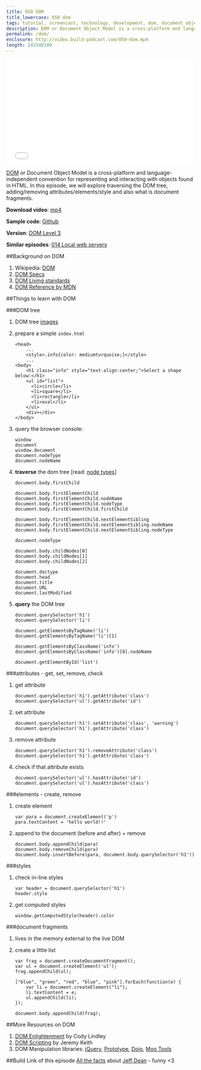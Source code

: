 ```yaml
---
title: 050 DOM
title_lowercase: 050 dom
tags: tutorial, screencast, technology, development, dom, document object model, html, javascript, tree, node
description: DOM or Document Object Model is a cross-platform and language-independent convention for representing and interacting with objects found in HTML. In this episode, we will explore traversing the DOM tree, adding/removing attributes/elements/style and also what is document fragments.
permalink: /dom/
enclosure: http://video.build-podcast.com/050-dom.mp4
length: 241540189
---
```


<div id="video"><iframe src="//player.vimeo.com/video/73913590" width="500" height="281" frameborder="0" webkitallowfullscreen mozallowfullscreen allowfullscreen></iframe></div>

[DOM](http://en.wikipedia.org/wiki/Document_Object_Model) or Document Object Model is a cross-platform and language-independent convention for representing and interacting with objects found in HTML. In this episode, we will explore traversing the DOM tree, adding/removing attributes/elements/style and also what is document fragments.

<p><strong>Download video</strong>: <a href="http://video.build-podcast.com/050-dom.mp4" download="build-podcast-050-dom.mp4">mp4</a></p>

**Sample code**: [Github](https://github.com/sayanee/build-podcast/tree/master/050-dom)

**Version**: [DOM Level 3](http://www.w3.org/TR/DOM-Level-3-Core/)

**Similar episodes**: [014 Local web servers](/local-web-servers/)

##Background on DOM
1. Wikipedia: [DOM](http://en.wikipedia.org/wiki/Document_Object_Model)
1. [DOM Specs](http://www.w3.org/TR/dom)
1. [DOM Living standards](http://dom.spec.whatwg.org/)
1. [DOM Reference by MDN](https://developer.mozilla.org/en-US/docs/DOM/DOM_Reference)


##Things to learn with DOM

###DOM tree
1. DOM tree [images](https://www.google.com/search?q=DOM+tree)
1. prepare a simple `index.html`

    ```
    <head>
        ...
        <style>.info{color: mediumturquoise;}</style>
        ...
    <body>
        <h1 class="info" style="text-align:center;">Select a shape below:</h1>
        <ul id="list">
          <li>circle</li>
          <li>square</li>
          <li>rectangle</li>
          <li>oval</li>
        </ul>
        <div></div>
    </body>
    ```
1. query the browser console:

    ```
    window
    document
    window.document
    document.nodeType
    document.nodeName
    ```
1. **traverse** the dom tree [read: [node types](https://developer.mozilla.org/en-US/docs/Web/API/Node.nodeType)]

    ```
    document.body.firstChild

    document.body.firstElementChild
    document.body.firstElementChild.nodeName
    document.body.firstElementChild.nodeType
    document.body.firstElementChild.firstChild

    document.body.firstElementChild.nextElementSibling
    document.body.firstElementChild.nextElementSibling.nodeName
    document.body.firstElementChild.nextElementSibling.nodeType

    document.nodeType

    document.body.childNodes[0]
    document.body.childNodes[1]
    document.body.childNodes[2]

    document.doctype
    document.head
    document.title
    document.URL
    document.lastModified
    ```
1. **query** the DOM tree

    ```
    document.querySelector('h1')
    document.querySelector('li')

    document.getElementsByTagName('li')
    document.getElementsByTagName('li')[1]

    document.getElementsByClassName('info')
    document.getElementsByClassName('info')[0].nodeName

    document.getElementById('list')
    ```

###attributes - get, set, remove, check

1. get attribute

    ```
    document.querySelector('h1').getAttribute('class')
    document.querySelector('ul').getAttribute('id')
    ```
1. set attribute

    ```
    document.querySelector('h1').setAttribute('class', 'warning')
    document.querySelector('h1').getAttribute('class')
    ```
1. remove attribute

    ```
    document.querySelector('h1').removeAttribute('class')
    document.querySelector('h1').getAttribute('class')
    ```

1. check if that attribute exists

    ```
    document.querySelector('ul').hasAttribute('id')
    document.querySelector('ul').hasAttribute('class')
    ```

###elements - create, remove

1. create element

    ```
    var para = document.createElement('p')
    para.textContent = 'hello world!!'
    ```
1. append to the document (before and after) + remove

    ```
    document.body.appendChild(para)
    document.body.removeChild(para)
    document.body.insertBefore(para, document.body.querySelector('h1'))
    ```

###styles

1. check in-line styles

    ```
    var header = document.querySelector('h1')
    header.style
    ```
1. get computed styles

    ```
    window.getComputedStyle(header).color
    ```

###document fragments

1. lives in the memory external to the live DOM
1. create a little list

    ```
    var frag = document.createDocumentFragment();
    var ul = document.createElement('ul');
    frag.appendChild(ul);

    ["blue", "green", "red", "blue", "pink"].forEach(function(e) {
        var li = document.createElement("li");
        li.textContent = e;
        ul.appendChild(li);
    });

    document.body.appendChild(frag);
    ```


##More Resources on DOM
1. [DOM Enlightenment](http://shop.oreilly.com/product/0636920027690.do) by Cody Lindley
1. [DOM Scripting](http://www.amazon.com/DOM-Scripting-Design-JavaScript-Document/dp/1430233893) by Jeremy Keith
1. DOM Manipulation libraries: [jQuery](http://jquery.com/), [Prototype](http://prototypejs.org/), [Dojo](http://dojotoolkit.org/), [Moo Tools](http://mootools.net/)

##Build Link of this episode
[All the facts](http://www.quora.com/Jeff-Dean/What-are-all-the-Jeff-Dean-facts) about [Jeff Dean](http://www.quora.com/Jeff-Dean/Who-is-Jeff-Dean) - funny <3
